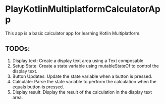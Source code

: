 # PlayKotlinMultiplatformCalculatorApp

This app is a basic calculator app for learning Kotlin Multiplatform.

## TODOs:

1. Display text:  Create a display text area using a Text composable.
2. Setup State:  Create a state variable using mutableStateOf to control the display text.
3. Button Updates:  Update the state variable when a button is pressed.
4. Calculate:  Parse the state variable to perform the calculation when the equals button is pressed.
5. Display result:  Display the result of the calculation in the display text area.